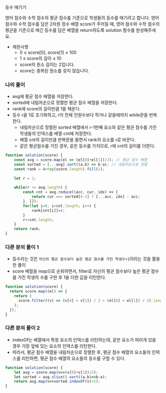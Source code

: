 <a hre="https://school.programmers.co.kr/learn/courses/30/lessons/120882">등수 매기기</a>

영어 점수와 수학 점수의 평균 점수를 기준으로 학생들의 등수를 매기려고 합니다. 영어 점수와 수학 점수를 담은 2차원 정수 배열 score가 주어질 때, 영어 점수와 수학 점수의 평균을 기준으로 매긴 등수를 담은 배열을 return하도록 solution 함수를 완성해주세요.

- 제한사항
  - 0 ≤ score[0], score[1] ≤ 100
  - 1 ≤ score의 길이 ≤ 10
  - score의 원소 길이는 2입니다.
  - score는 중복된 원소를 갖지 않습니다.


### 나의 풀이

- avg에 평균 점수 배열을 저장한다.
- sorted에 내림차순으로 정렬한 평균 점수 배열을 저장한다.
- rank에 score의 길이만큼 1을 채운다.
- 등수 r을 1로 초기화하고, r이 전체 인원수보다 작거나 같을때까지 while문을 반복한다.
  - 내림차순으로 정렬된 sorted 배열에서 r-1번째 요소와 같은 평균 점수를 가진 학생들의 인덱스를 배열 cnt에 저장한다.
  - 배열 cnt의 길이만큼 반복문을 돌면서 rank의 요소를 r로 바꾼다.
  - 같은 평균점수를 가진 경우, 같은 등수를 가지므로, r에 cnt의 길이를 더한다.

```js
function solution(score) {
    const avg = score.map(el => (el[0]+el[1])/2); // 평균 점수 배열
    const sorted = [...avg].sort((a,b) => b-a); // 내림차순으로 정렬
    const rank = Array(score.length).fill(1);
    
    let r = 1;
    
    while(r <= avg.length) {
        const cnt = avg.reduce((acc, cur, idx) => {
            return cur === sorted[r-1] ? [...acc, idx] : acc;
        }, []);
        for(let i=0; i<cnt.length; i++) {
            rank[cnt[i]]=r;
        }
        r+=cnt.length;
    }
    return rank;
}
```

### 다른 분의 풀이 1

- 등수라는 것은 `자신의 평균 점수보다 높은 평균 점수를 가진 학생수+1`이라는 것을 활용한 풀이
- score 배열을 map으로 순회하면서, filter로 자신의 평균 점수보다 높은 평균 점수를 가진 학생의 수를 구한 후 1을 더한 값을 리턴한다.

```js
function solution(score) {
  return score.map((el) => {
    return (
      score.filter((v) => (v[0] + v[1]) / 2 > (el[0] + el[1]) / 2).length + 1
    );
  });
}
```

### 다른 분의 풀이 2

- indexOf는 배열에서 특정 요소의 인덱스를 리턴하는데, 같은 요소가 여러개 있을 경우 가장 앞에 있는 요소의 인덱스를 리턴한다.
- 따라서, 평균 점수 배열을 내림차순으로 정렬한 후, 평균 점수 배열의 요소들의 인덱스를 리턴하면, 평균 점수 배열의 요소들의 등수를 구할 수 있다.

```js
function solution(score) {
    let avg = score.map(v=>(v[0]+v[1])/2);
    let sorted = avg.slice().sort((a,b)=>b-a);
    return avg.map(v=>sorted.indexOf(v)+1);
}
```
